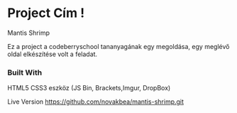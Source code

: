 # Project Cím !
  Mantis Shrimp

  Ez a project a codeberryschool tananyagának egy megoldása, egy meglévő oldal elkészítése volt  a feladat. 
  
### Built With

HTML5
CSS3 
eszköz (JS Bin, Brackets,Imgur, DropBox)

Live Version
https://github.com/novakbea/mantis-shrimp.git